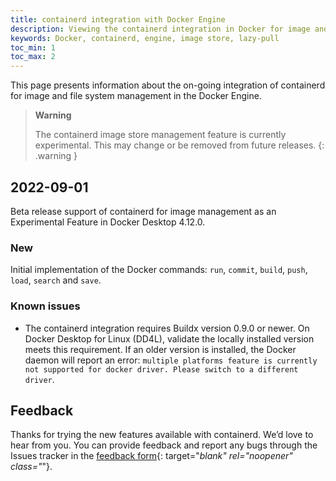 ```yaml
---
title: containerd integration with Docker Engine
description: Viewing the containerd integration in Docker for image and file system management
keywords: Docker, containerd, engine, image store, lazy-pull
toc_min: 1
toc_max: 2  
---
```


This page presents information about the on-going integration of containerd for image and file system management in the Docker Engine.

> **Warning**
>
> The containerd image store management feature is currently experimental. This may change or be removed from future releases.
{: .warning }

## 2022-09-01
Beta release support of containerd for image management as an Experimental Feature in Docker Desktop 4.12.0.

### New
Initial implementation of the Docker commands: `run`, `commit`, `build`, `push`, `load`, `search` and `save`.

### Known issues
- The containerd integration requires Buildx version 0.9.0 or newer.  On Docker Desktop for Linux (DD4L), validate the locally installed version meets this requirement.  If an older version is installed, the Docker daemon will report an error: `multiple platforms feature is currently not supported for docker driver. Please switch to a different driver`.

## Feedback

Thanks for trying the new features available with containerd. We’d love to hear from you. You can provide feedback and report any bugs through the Issues tracker in the
[feedback form](https://dockr.ly/3PODIhD){: target="_blank" rel="noopener" class="_"}.

